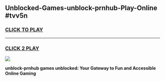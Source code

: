 
## Unblocked-Games-unblock-prnhub-Play-Online #tvv5n
<h3>
<a href="https://news.freeplayer.one?title=unblock-prnhub&ref=3">CLICK TO PLAY</a></h3>
<hr>

<h3>
<a href="https://news.freeplayer.one?title=unblock-prnhub&ref=3">CLICK 2 PLAY</a>
  
</h3>

<a href="https://news.freeplayer.one?title=unblock-prnhub&ref=3"><img src="https://clearcache.store/games.png"></a>


**unblock-prnhub games unblocked: Your Gateway to Fun and Accessible Online Gaming**
